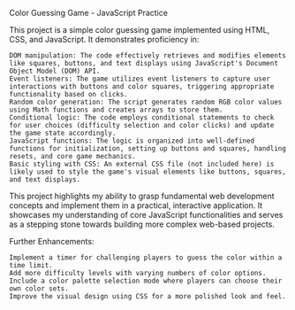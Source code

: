 Color Guessing Game - JavaScript Practice

This project is a simple color guessing game implemented using HTML, CSS, and JavaScript. It demonstrates proficiency in:

    DOM manipulation: The code effectively retrieves and modifies elements like squares, buttons, and text displays using JavaScript's Document Object Model (DOM) API.
    Event listeners: The game utilizes event listeners to capture user interactions with buttons and color squares, triggering appropriate functionality based on clicks.
    Random color generation: The script generates random RGB color values using Math functions and creates arrays to store them.
    Conditional logic: The code employs conditional statements to check for user choices (difficulty selection and color clicks) and update the game state accordingly.
    JavaScript functions: The logic is organized into well-defined functions for initialization, setting up buttons and squares, handling resets, and core game mechanics.
    Basic styling with CSS: An external CSS file (not included here) is likely used to style the game's visual elements like buttons, squares, and text displays.

This project highlights my ability to grasp fundamental web development concepts and implement them in a practical, interactive application. It showcases my understanding of core JavaScript functionalities and serves as a stepping stone towards building more complex web-based projects.

Further Enhancements:

    Implement a timer for challenging players to guess the color within a time limit.
    Add more difficulty levels with varying numbers of color options.
    Include a color palette selection mode where players can choose their own color sets.
    Improve the visual design using CSS for a more polished look and feel.
